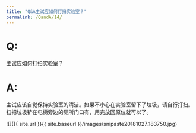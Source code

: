 ```yaml
---
title: "Q&A主试应如何打扫实验室？"
permalink: /QandA/14/
---
```


# Q:

主试应如何打扫实验室？

# A:

主试应该自觉保持实验室的清洁。如果不小心在实验室留下了垃圾，请自行打扫。扫把垃圾铲在电梯旁边的厕所门口有，用完放回原位就可以了。

![]({{ site.url }}{{ site.baseurl }}/images/snipaste20181027_183750.jpg)